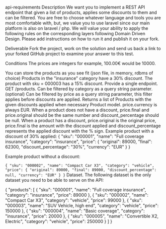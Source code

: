 api-requirements
Description
We want you to implement a REST API endpoint that given a list of products, applies some discounts to them and can be filtered. You are free to choose whatever language and tools you are most comfortable with, but, we value you to use laravel since our main platform is also on laravel / php. We will value your ability to apply the following rules on the corresponding layers following Domain Driven Design. Please add instructions on how to run it and publish it on your fork.

Deliverable
Fork the project, work on the solution and send us back a link to your forked GitHub project to examine your answer to this test.

Conditions
The prices are integers for example, 100.00€ would be 10000.

 You can store the products as you see fit (json file, in memory, rdbms of choice)
 Products in the "insurance" category have a 30% discount.
 The product with sku = 000003 has a 15% discount.
 Provide a single endpoint. GET /products.
 Can be filtered by category as a query string parameter.
 (optional) Can be filtered by price as a query string parameter, this filter applies before discounts are applied.
 Returns a list of Products with the given discounts applied when necessary Product model.
 price.currency is always EUR.
 When a product does not have a discount, price.final and price.original should be the same number and discount_percentage should be null.
 When a product has a discount, price.original is the original price, price.final is the amount with the discount applied and discount_percentage represents the applied discount with the % sign.
Example product with a discount of 30% applied:
{ "sku": "000001", "name": "Full coverage insurance", "category": "insurance", "price": { "original": 89000, "final": 62300, "discount_percentage": "30%", "currency": "EUR" } }

Example product without a discount:

  `{
    "sku": "000002",
    "name": "Compact Car X3",
    "category": "vehicle",
    "price": {
        "original": 89000,
        "final": 89000,
        "discount_percentage": null,
        "currency": "EUR"
    }
  }`
Dataset.
The following dataset is the only dataset you need to be able to serve on the API:

{ "products": [ { "sku": "000001", "name": "Full coverage insurance", "category": "insurance", "price": 89000 }, { "sku": "000002", "name": "Compact Car X3", "category": "vehicle", "price": 99000 }, { "sku": "000003", "name": "SUV Vehicle, high end", "category": "vehicle", "price": 150000 }, { "sku": "000004", "name": "Basic coverage", "category": "insurance", "price": 20000 }, { "sku": "000005", "name": "Convertible X2, Electric", "category": "vehicle", "price": 250000 } ] }
